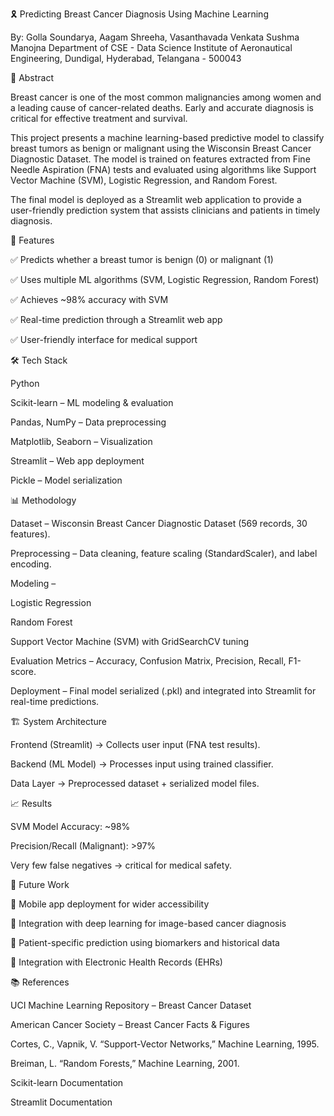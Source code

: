 🎗️ Predicting Breast Cancer Diagnosis Using Machine Learning

By: Golla Soundarya, Aagam Shreeha, Vasanthavada Venkata Sushma Manojna
Department of CSE - Data Science
Institute of Aeronautical Engineering, Dundigal, Hyderabad, Telangana - 500043

📖 Abstract

Breast cancer is one of the most common malignancies among women and a leading cause of cancer-related deaths. Early and accurate diagnosis is critical for effective treatment and survival.

This project presents a machine learning-based predictive model to classify breast tumors as benign or malignant using the Wisconsin Breast Cancer Diagnostic Dataset. The model is trained on features extracted from Fine Needle Aspiration (FNA) tests and evaluated using algorithms like Support Vector Machine (SVM), Logistic Regression, and Random Forest.

The final model is deployed as a Streamlit web application to provide a user-friendly prediction system that assists clinicians and patients in timely diagnosis.

🔹 Features

✅ Predicts whether a breast tumor is benign (0) or malignant (1)

✅ Uses multiple ML algorithms (SVM, Logistic Regression, Random Forest)

✅ Achieves ~98% accuracy with SVM

✅ Real-time prediction through a Streamlit web app

✅ User-friendly interface for medical support

🛠️ Tech Stack

Python

Scikit-learn – ML modeling & evaluation

Pandas, NumPy – Data preprocessing

Matplotlib, Seaborn – Visualization

Streamlit – Web app deployment

Pickle – Model serialization

📊 Methodology

Dataset – Wisconsin Breast Cancer Diagnostic Dataset (569 records, 30 features).

Preprocessing – Data cleaning, feature scaling (StandardScaler), and label encoding.

Modeling –

Logistic Regression

Random Forest

Support Vector Machine (SVM) with GridSearchCV tuning

Evaluation Metrics – Accuracy, Confusion Matrix, Precision, Recall, F1-score.

Deployment – Final model serialized (.pkl) and integrated into Streamlit for real-time predictions.

🏗️ System Architecture

Frontend (Streamlit) → Collects user input (FNA test results).

Backend (ML Model) → Processes input using trained classifier.

Data Layer → Preprocessed dataset + serialized model files.

📈 Results

SVM Model Accuracy: ~98%

Precision/Recall (Malignant): >97%

Very few false negatives → critical for medical safety.

🚀 Future Work

🔹 Mobile app deployment for wider accessibility

🔹 Integration with deep learning for image-based cancer diagnosis

🔹 Patient-specific prediction using biomarkers and historical data

🔹 Integration with Electronic Health Records (EHRs)

📚 References

UCI Machine Learning Repository – Breast Cancer Dataset

American Cancer Society – Breast Cancer Facts & Figures

Cortes, C., Vapnik, V. “Support-Vector Networks,” Machine Learning, 1995.

Breiman, L. “Random Forests,” Machine Learning, 2001.

Scikit-learn Documentation

Streamlit Documentation
